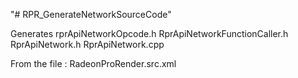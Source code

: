"# RPR_GenerateNetworkSourceCode" 

Generates 
rprApiNetworkOpcode.h
RprApiNetworkFunctionCaller.h
RprApiNetwork.h
RprApiNetwork.cpp

From the file :
RadeonProRender.src.xml
